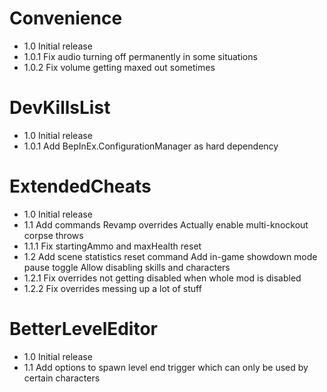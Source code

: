 # Convenience
- 1.0    Initial release
- 1.0.1  Fix audio turning off permanently in some situations
- 1.0.2  Fix volume getting maxed out sometimes

# DevKillsList
- 1.0    Initial release
- 1.0.1  Add BepInEx.ConfigurationManager as hard dependency

# ExtendedCheats
- 1.0    Initial release
- 1.1    Add commands
         Revamp overrides
         Actually enable multi-knockout corpse throws
- 1.1.1  Fix startingAmmo and maxHealth reset
- 1.2    Add scene statistics reset command
         Add in-game showdown mode pause toggle
         Allow disabling skills and characters
- 1.2.1  Fix overrides not getting disabled when whole mod is disabled
- 1.2.2  Fix overrides messing up a lot of stuff

# BetterLevelEditor
- 1.0    Initial release
- 1.1    Add options to spawn level end trigger which can only be used by certain characters
